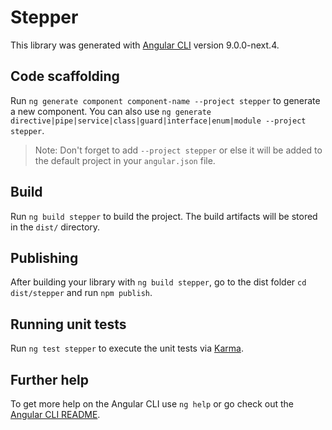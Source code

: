# Stepper

This library was generated with [Angular CLI](https://github.com/angular/angular-cli) version 9.0.0-next.4.

## Code scaffolding

Run `ng generate component component-name --project stepper` to generate a new component. You can also use `ng generate directive|pipe|service|class|guard|interface|enum|module --project stepper`.
> Note: Don't forget to add `--project stepper` or else it will be added to the default project in your `angular.json` file. 

## Build

Run `ng build stepper` to build the project. The build artifacts will be stored in the `dist/` directory.

## Publishing

After building your library with `ng build stepper`, go to the dist folder `cd dist/stepper` and run `npm publish`.

## Running unit tests

Run `ng test stepper` to execute the unit tests via [Karma](https://karma-runner.github.io).

## Further help

To get more help on the Angular CLI use `ng help` or go check out the [Angular CLI README](https://github.com/angular/angular-cli/blob/master/README.md).

